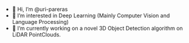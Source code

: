 - 👋 Hi, I’m @uri-pareras
- 👀 I’m interested in Deep Learning (Mainly Computer Vision and Language Processing)
- 🌱 I’m currently working on a novel 3D Object Detection algorithm on LiDAR PointClouds.

<!---
uri-pareras/uri-pareras is a ✨ special ✨ repository because its `README.md` (this file) appears on your GitHub profile.
You can click the Preview link to take a look at your changes.
--->
